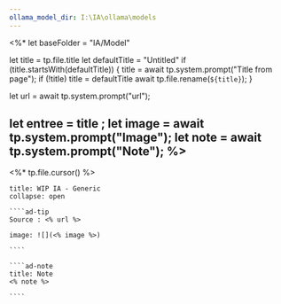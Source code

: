 ```yaml
---
ollama_model_dir: I:\IA\ollama\models
---
```

<%*
  let baseFolder = "IA/Model"

  let title = tp.file.title
  let defaultTitle = "Untitled"
  if (title.startsWith(defaultTitle)) {
    title = await tp.system.prompt("Title from page");
    if (!title) title = defaultTitle
    await tp.file.rename(`${title}`);
  } 

let url = await tp.system.prompt("url");

let entree = title ;
let image = await tp.system.prompt("Image");
let note = await tp.system.prompt("Note");
%>
---
<%* tp.file.cursor() %> 
``````ad-example
title: WIP IA - Generic
collapse: open

````ad-tip
Source : <% url %>

image: ![](<% image %>)

````

````ad-note
title: Note
<% note %> 

````

``````
